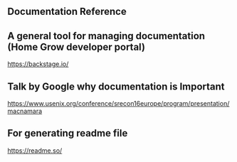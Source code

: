 Documentation Reference 
---
## A general tool for managing documentation (Home Grow developer portal)
https://backstage.io/


## Talk by Google why documentation is Important 
https://www.usenix.org/conference/srecon16europe/program/presentation/macnamara

## For generating readme file 
https://readme.so/
